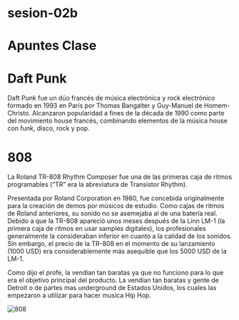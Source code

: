 # sesion-02b

# Apuntes Clase 

# Daft Punk

Daft Punk fue un dúo francés de música electrónica y rock electrónico formado en 1993 en París por Thomas Bangalter y Guy-Manuel de Homem-Christo. Alcanzaron popularidad a fines de la década de 1990 como parte del movimiento house francés, combinando elementos de la música house con funk, disco, rock y pop. 

# 808

La Roland TR-808 Rhythm Composer fue una de las primeras caja de ritmos programables (“TR” era la abreviatura de Transistor Rhythm).

Presentada por Roland Corporation en 1980, fue concebida originalmente para la creación de demos por músicos de estudio. Como cajas de ritmos de Roland anteriores, su sonido no se asemejaba al de una batería real. Debido a que la TR-808 apareció unos meses después de la Linn LM-1 (la primera caja de ritmos en usar samples digitales), los profesionales generalmente la consideraban inferior en cuanto a la calidad de los sonidos. Sin embargo, el precio de la TR-808 en el momento de su lanzamiento (1000 USD) era considerablemente más asequible que los 5000 USD de la LM-1.

Como dijo el profe, la vendian tan baratas ya que no funciono para lo que era el objetivo principal del producto. La vendian tan baratas y gente de Detroit o de partes mas underground de Estados Unidos, los cuales las empezaron a utilizar para hacer musica Hip Hop.

![808](https://www.latercera.com/resizer/v2/U4E6OZFFBZFHBB7DUIXHE2YI7Q.jpg?quality=80&smart=true&auth=78470195fb9cb9b36f882eeb05927628752c62bafbee5946923b3aa6eb2e240c&width=1200&height=800)


